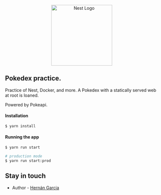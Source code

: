 <p align="center">
  <a href="http://pokeapi.co/" target="blank"><img src="https://www.nintenderos.com/wp-content/uploads/2020/02/pokedex.jpg" width="200" alt="Nest Logo" /></a>
</p>

## Pokedex practice.

Practice of Nest, Docker, and more. 
A Pokedex with a statically served web at root is loaned.

Powered by Pokeapi.

#### Installation

```bash
$ yarn install
```

#### Running the app

```bash
$ yarn run start

# production mode
$ yarn run start:prod
```

## Stay in touch

- Author - [Hernán Garcia](https://hernancurr.vercel.com)

